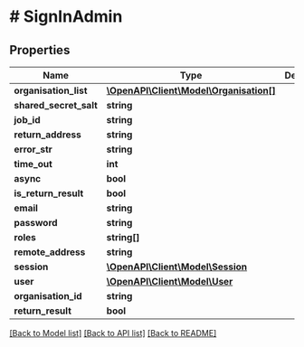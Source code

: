 # # SignInAdmin

## Properties

Name | Type | Description | Notes
------------ | ------------- | ------------- | -------------
**organisation_list** | [**\OpenAPI\Client\Model\Organisation[]**](Organisation.md) |  |
**shared_secret_salt** | **string** |  |
**job_id** | **string** |  |
**return_address** | **string** |  |
**error_str** | **string** |  |
**time_out** | **int** |  |
**async** | **bool** |  |
**is_return_result** | **bool** |  |
**email** | **string** |  |
**password** | **string** |  |
**roles** | **string[]** |  |
**remote_address** | **string** |  |
**session** | [**\OpenAPI\Client\Model\Session**](Session.md) |  |
**user** | [**\OpenAPI\Client\Model\User**](User.md) |  |
**organisation_id** | **string** |  |
**return_result** | **bool** |  | [optional]

[[Back to Model list]](../../README.md#models) [[Back to API list]](../../README.md#endpoints) [[Back to README]](../../README.md)

